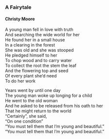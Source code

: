 ### A Fairytale
#### Christy Moore

A young man fell in love with truth  
And searching the wide world for her  
He found her in a small house  
In a clearing in the forest  
She was old and she was stooped  
He pledged himself to her  
To chop wood and to carry water  
To collect the root the stem the leaf  
And the flowering top and seed  
Of every plant she’d need  
To do her work

Years went by until one day  
The young man woke up longing for a child  
He went to the old woman  
And he asked to be released from his oath to her  
That he might return to the world  
“Certainly”, she said,  
“On one condition”  
“You must tell them that I’m young and beautiful.”  
“You must tell them that I’m young and beautiful.”  
